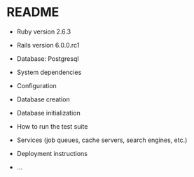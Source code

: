# README

* Ruby version 2.6.3

* Rails version 6.0.0.rc1

* Database: Postgresql

* System dependencies

* Configuration

* Database creation

* Database initialization

* How to run the test suite

* Services (job queues, cache servers, search engines, etc.)

* Deployment instructions

* ...
